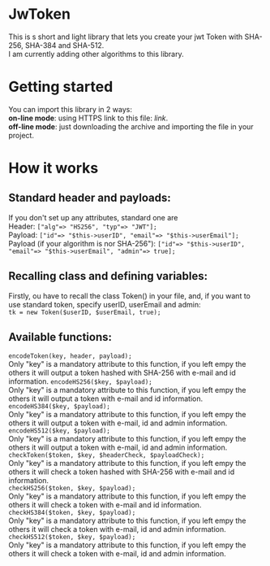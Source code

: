 # **JwToken**
This is s short and light library that lets you create your jwt Token with SHA-256, SHA-384 and SHA-512.  
I am currently adding other algorithms to this library.

Getting started
===============
You can import this library in 2 ways:  
**on-line mode**: using HTTPS link to this file: *link*.  
**off-line mode**: just downloading the archive and importing the file in your project.

How it works
============
## Standard header and payloads:  
If you don't set up any attributes, standard one are  
Header: ```["alg"=> "HS256", "typ"=> "JWT"];```  
Payload: ```["id"=> "$this->userID", "email"=> "$this->userEmail"];```  
Payload (if your algorithm is nor SHA-256"): ```["id"=> "$this->userID", "email"=> "$this->userEmail", "admin"=> true];```  

## Recalling class and defining variables:
Firstly, ou have to recall the class Token() in your file, and, if you want to use standard token, specify userID, userEmail and admin:  
```tk = new Token($userID, $userEmail, true);```  

## Available functions:
  ```encodeToken(key, header, payload);```   
Only "key" is a mandatory attribute to this function, if you left empy the others it will output a token hashed with SHA-256 with e-mail and id information.
  ```encodeHS256($key, $payload);```    
Only "key" is a mandatory attribute to this function, if you left empy the others it will output a token with e-mail and id information.  
  ```encodeHS384($key, $payload);```    
Only "key" is a mandatory attribute to this function, if you left empy the others it will output a token with e-mail, id and admin information.  
  ```encodeHS512($key, $payload);```    
Only "key" is a mandatory attribute to this function, if you left empy the others it will output a token with e-mail, id and admin information.  
  ```checkToken($token, $key, $headerCheck, $payloadCheck);```    
Only "key" is a mandatory attribute to this function, if you left empy the others it will check a token hashed with SHA-256 with e-mail and id information.  
  ```checkHS256($token, $key, $payload);```    
Only "key" is a mandatory attribute to this function, if you left empy the others it will check a token with e-mail and id information.  
  ```checkHS384($token, $key, $payload);```    
Only "key" is a mandatory attribute to this function, if you left empy the others it will check a token with e-mail, id and admin information.  
  ```checkHS512($token, $key, $payload);```    
Only "key" is a mandatory attribute to this function, if you left empy the others it will check a token with e-mail, id and admin information.  
